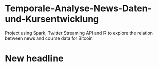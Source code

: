 # Temporale-Analyse-News-Daten-und-Kursentwicklung

Project using Spark, Twitter Streaming API and R to explore the relation between news and course data for Bitcoin

# New headline
